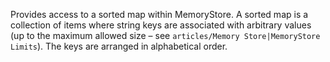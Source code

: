 Provides access to a sorted map within MemoryStore. A sorted map is a collection of items where string keys are associated with arbitrary values (up to the maximum allowed size – see `articles/Memory Store|MemoryStore Limits`). The keys are arranged in alphabetical order.